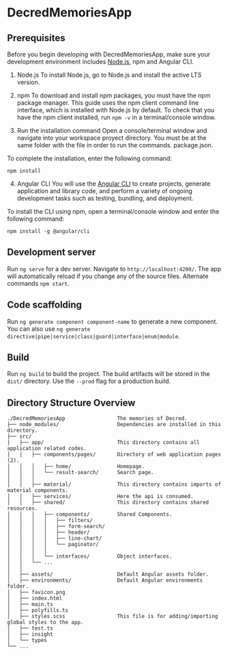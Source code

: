 # DecredMemoriesApp

## Prerequisites

Before you begin developing with DecredMemoriesApp, make sure your development environment includes [Node.js](http://www.nodejs.org/), npm and Angular CLI.

1. Node.js
To install Node.js, go to Node.js and install the active LTS version.

2. npm
To download and install npm packages, you must have the npm package manager. This guide uses the npm client command line interface, which is installed with Node.js by default. To check that you have the npm client installed, run `npm -v` in a terminal/console window.

5. Run the installation command
Open a console/terminal window and navigate into your workspace proyect directory. You must be at the same folder with the file in order to run the commands. package.json.

To complete the installation, enter the following command: 

`npm install`

4. Angular CLI
You will use the [Angular CLI](http://www.cli.angular.io/) to create projects, generate application and library code, and perform a variety of ongoing development tasks such as testing, bundling, and deployment.

To install the CLI using npm, open a terminal/console window and enter the following command:

`npm install -g @angular/cli`

## Development server

Run `ng serve` for a dev server. Navigate to `http://localhost:4200/`. The app will automatically reload if you change any of the source files. Alternate commands `npm start`.

## Code scaffolding

Run `ng generate component component-name` to generate a new component. You can also use `ng generate directive|pipe|service|class|guard|interface|enum|module`.

## Build

Run `ng build` to build the project. The build artifacts will be stored in the `dist/` directory. Use the `--prod` flag for a production build.


## Directory Structure Overview

```none
./DecredMemoriesApp                 The memories of Decred.
├── node_modules/                   Dependencies are installed in this directory.
├── src/                     
|   ├── app/                        This directory contains all application related codes.      
│   │   ├── components/pages/       Directory of web application pages (2).
│   │   │   ├── home/               Homepage.    
│   │   │   └── result-search/      Search page.
│   │   │
│   │   ├── material/               This directory contains imports of material components.           
│   │   ├── services/               Here the api is consumed.
│   │   ├── shared/                 This directory contains shared resources.
│   │   │   ├── components/         Shared Components.
│   │   │   │   ├── filters/
│   │   │   │   ├── form-search/
│   │   │   │   ├── header/
│   │   │   │   ├── line-chart/
│   │   │   │   └── paginator/
│   │   │   │
│   │   │   └── interfaces/         Object interfaces.
│   │   └── ...
│   │       
│   ├── assets/                     Default Angular assets folder.        
│   ├── environments/               Default Angular environments folder.    
│   ├── favicon.png
│   ├── index.html
│   ├── main.ts
│   ├── polyfills.ts
│   ├── styles.scss                 This file is for adding/importing global styles to the app.
│   ├── test.ts             
│   ├── insight         
│   └── types           
└── ...
```
